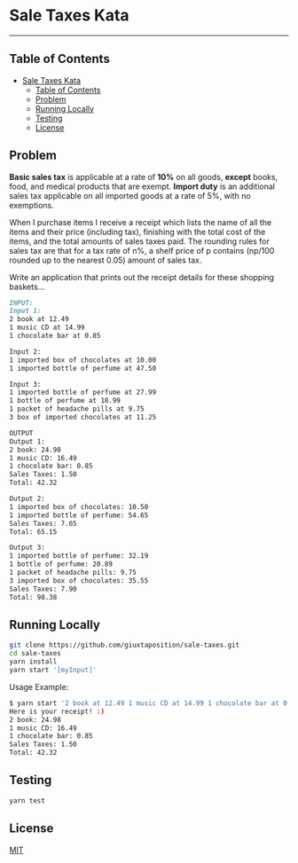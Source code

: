 # Sale Taxes Kata

---

## Table of Contents

- [Sale Taxes Kata](#sale-taxes-kata)
  - [Table of Contents](#table-of-contents)
  - [Problem](#problem)
  - [Running Locally](#running-locally)
  - [Testing](#testing)
  - [License](#license)

## Problem

**Basic sales tax** is applicable at a rate of **10%** on all goods, **except** books, food, and medical products that are exempt. **Import duty** is an additional sales tax applicable on all imported goods at a rate of 5%, with no exemptions.

When I purchase items I receive a receipt which lists the name of all the items and their price (including tax), finishing with the total cost of the items, and the total amounts of sales taxes paid. The rounding rules for sales tax are that for a tax rate of n%, a shelf price of p contains (np/100 rounded up to the nearest 0.05) amount of sales tax.

Write an application that prints out the receipt details for these shopping baskets...

``` markdown
INPUT:
Input 1:
2 book at 12.49
1 music CD at 14.99
1 chocolate bar at 0.85

Input 2:
1 imported box of chocolates at 10.00
1 imported bottle of perfume at 47.50

Input 3:
1 imported bottle of perfume at 27.99
1 bottle of perfume at 18.99
1 packet of headache pills at 9.75
3 box of imported chocolates at 11.25

OUTPUT
Output 1:
2 book: 24.98
1 music CD: 16.49
1 chocolate bar: 0.85
Sales Taxes: 1.50
Total: 42.32

Output 2:
1 imported box of chocolates: 10.50
1 imported bottle of perfume: 54.65
Sales Taxes: 7.65
Total: 65.15

Output 3:
1 imported bottle of perfume: 32.19
1 bottle of perfume: 20.89
1 packet of headache pills: 9.75
3 imported box of chocolates: 35.55
Sales Taxes: 7.90
Total: 98.38
```

## Running Locally

``` bash
git clone https://github.com/giuxtaposition/sale-taxes.git
cd sale-taxes
yarn install
yarn start '[myInput]'
```

Usage Example:

``` bash
$ yarn start '2 book at 12.49 1 music CD at 14.99 1 chocolate bar at 0.85'
Here is your receipt! :)
2 book: 24.98
1 music CD: 16.49
1 chocolate bar: 0.85
Sales Taxes: 1.50
Total: 42.32
```

## Testing

``` bash
yarn test
```

## License

[MIT](https://choosealicense.com/licenses/mit/)
